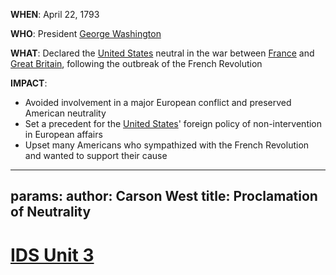 **WHEN**: April 22, 1793

**WHO**: President [George Washington](./../george-washington/)

**WHAT**: Declared the [United States](./../united-states/) neutral in the war between [France](./../france/) and [Great Britain](./../great-britain/), following the outbreak of the French Revolution

**IMPACT**:
* Avoided involvement in a major European conflict and preserved American neutrality
* Set a precedent for the [United States](./../united-states/)' foreign policy of non-intervention in European affairs
* Upset many Americans who sympathized with the French Revolution and wanted to support their cause
---
params:
	author: Carson West
title: Proclamation of Neutrality
--- 
# [IDS Unit 3](./../ids-unit-3/)